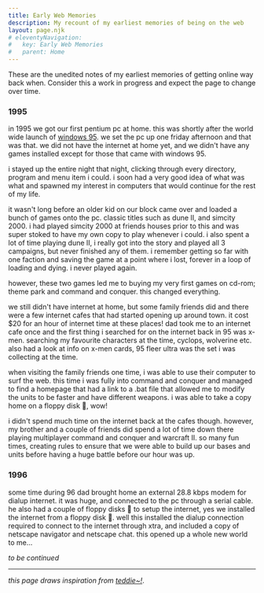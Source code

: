 ```yaml
---
title: Early Web Memories
description: My recount of my earliest memories of being on the web
layout: page.njk
# eleventyNavigation:
#   key: Early Web Memories
#   parent: Home
---
```


These are the unedited notes of my earliest memories of getting online way back when. Consider this a work in progress and expect the page to change over time.

### 1995

in 1995 we got our first pentium pc at home. this was shortly after the world wide launch of [windows 95](https://invidious.xyz/watch?v=W9Jn3GIwgCM). we set the pc up one friday afternoon and that was that. we did not have the internet at home yet, and we didn't have any games installed except for those that came with windows 95.

i stayed up the entire night that night, clicking through every directory, program and menu item i could. i soon had a very good idea of what was what and spawned my interest in computers that would continue for the rest of my life.

it wasn't long before an older kid on our block came over and loaded a bunch of games onto the pc. classic titles such as dune II, and simcity 2000. i had played simcity 2000 at friends houses prior to this and was super stoked to have my own copy to play whenever i could. i also spent a lot of time playing dune II, i really got into the story and played all 3 campaigns, but never finished any of them. i remember getting so far with one faction and saving the game at a point where i lost, forever in a loop of loading and dying. i never played again.

however, these two games led me to buying my very first games on cd-rom; theme park and command and conquer. this changed everything.

we still didn't have internet at home, but some family friends did and there were a few internet cafes that had started opening up around town. it cost $20 for an hour of internet time at these places! dad took me to an internet cafe once and the first thing i searched for on the internet back in 95 was x-men. searching my favourite characters at the time, cyclops, wolverine etc. also had a look at info on x-men cards, 95 fleer ultra was the set i was collecting at the time.

when visiting the family friends one time, i was able to use their computer to surf the web. this time i was fully into command and conquer and managed to find a homepage that had a link to a .bat file that allowed me to modify the units to be faster and have different weapons. i was able to take a copy home on a floppy disk 💾, wow!

i didn't spend much time on the internet back at the cafes though. however, my brother and a couple of friends did spend a lot of time down there playing multiplayer command and conquer and warcraft II. so many fun times, creating rules to ensure that we were able to build up our bases and units before having a huge battle before our hour was up.

### 1996

some time during 96 dad brought home an external 28.8 kbps modem for dialup internet. it was huge, and connected to the pc through a serial cable. he also had a couple of floppy disks 💾 to setup the internet, yes we installed the internet from a floppy disk 💾. well this installed the dialup connection required to connect to the internet through xtra, and included a copy of netscape navigator and netscape chat. this opened up a whole new world to me...

_to be continued_

***

_this page draws inspiration from [teddie~!](https://teddybear-halo.neocities.org/internetintro.html)_.